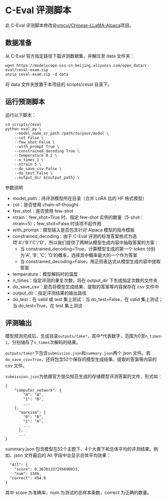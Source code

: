 # C-Eval 评测脚本

此 C-Eval 评测脚本修改自[ymcui/Chinese-LLaMA-Alpaca](https://github.com/ymcui/Chinese-LLaMA-Alpaca)项目。

## 数据准备

从 C-Eval 官方指定路径下载评测数据集，并解压至 data 文件夹：

```
wget https://modelscope.oss-cn-beijing.aliyuncs.com/open_data/c-eval/ceval-exam.zip
unzip ceval-exam.zip -d data
```
将 data 文件夹放置于本项目的 scripts/ceval 目录下。

## 运行预测脚本

运行以下脚本：

```
cd scripts/ceval
python eval.py \
    --model_name_or_path /path/to/your/model \
    --cot False \
    --few_shot False \
    --with_prompt True \
    --constrained_decoding True \
    --temperature 0.2 \
    --n_times 1 \
    --ntrain 5 \
    --do_save_csv False \
    --do_test False \
    --output_dir ${output_path} \
```

参数说明

- model_path：待评测模型所在目录（合并 LoRA 后的 HF 格式模型）
- cot：是否使用 chain-of-thought
- few_shot：是否使用 few-shot
- ntrain：few_shot=True 时，指定 few-shot 实例的数量（5-shot：ntrain=5）；few_shot=False 时该项不起作用
- with_prompt：模型输入是否包含针对 Alpaca 模型的指令模板
- constrained_decoding：由于 C-Eval 评测的标准答案格式为选项'A'/'B'/'C'/'D'，所以我们提供了两种从模型生成内容中抽取答案的方案：
    - 当 constrained_decoding=True，计算模型生成的第一个 token 分别为'A', 'B', 'C', 'D'的概率，选择其中概率最大的一个作为答案
    - 当 constrained_decoding=False，用正则表达式从模型生成内容中提取答案
- temperature：模型解码时的温度
- n_times：指定评测的重复次数，将在 output_dir 下生成指定次数的文件夹
- do_save_csv：是否将模型生成结果、提取的答案等内容保存在 csv 文件中
- output_dir：指定评测结果的输出路径
- do_test：在 valid 或 test 集上测试：当 do_test=False，在 valid 集上测试；当 do_test=True，在 test 集上测试

## 评测输出
模型预测完成后，生成目录`outputs/take*`，其中*代表数字，范围为0至`n_times-1`，分别储存了`n_times`次解码的结果。

`outputs/take*`下包含`submission.json`和`summary.json`两个 json 文件。若`do_save_csv=True`，还将包含52个保存的模型生成结果、提取的答案等内容的 csv 文件。

`submission.json`为依据官方提交规范生成的存储模型评测答案的文件，形式如：

```
{
    "computer_network": {
        "0": "A",
        "1": "B",
        ...
    },
      "marxism": {
        "0": "B",
        "1": "A",
        ...
      },
      ...
}
```

summary.json 包含模型在52个主题下、4个大类下和总体平均的评测结果。例如，json 文件最后的 All 字段中会显示总体平均效果：

```
  "All": {
    "score": 0.36701337295690933,
    "num": 1346,
  "correct": 494.0
}
```

其中 score 为准确率，num 为测试的总样本条数，correct 为正确的数量。
